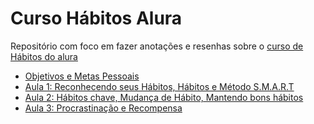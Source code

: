# Curso Hábitos Alura

Repositório com foco em fazer anotações e resenhas sobre o [curso de Hábitos do alura](https://www.alura.com.br/curso-online-habitos)


- [Objetivos e Metas Pessoais](/objetivos-metas.md)
- [Aula 1: Reconhecendo seus Hábitos, Hábitos e Método S.M.A.R.T](aulas/1/habitos.md)
- [Aula 2: Hábitos chave, Mudança de Hábito, Mantendo bons hábitos](aulas/2/habitos-chave.md)
- [Aula 3: Procrastinação e Recompensa](aulas/3/procrastinacao.md)
